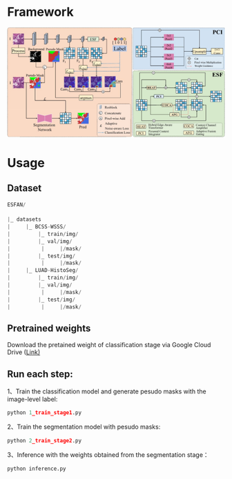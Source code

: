 
# Framework

![framework](framework.jpg)

# Usage

## Dataset

```python
ESFAN/

|_ datasets
|     |_ BCSS-WSSS/
|         |_ train/img/
|         |_ val/img/
|          |     |/mask/
|         |_ test/img/
|          |     |/mask/
|     |_ LUAD-HistoSeg/
|         |_ train/img/
|         |_ val/img/
|          |     |/mask/
|         |_ test/img/
|          |     |/mask/
```

## Pretrained weights

Download the pretained weight of classification stage via Google Cloud Drive ([Link)](https://drive.google.com/file/d/1fKSFyWgJ8dZqGMFsJEiFwcCyUlbjvhrJ/view?usp=drive_link)

## Run each step:

1、Train the classification model and generate pesudo masks with the image-level label:

```python
python 1_train_stage1.py
```

2、Train the segmentation model with pesudo masks:

```python
python 2_train_stage2.py
```

3、Inference with the weights obtained from the segmentation stage：

```python
python inference.py
```

